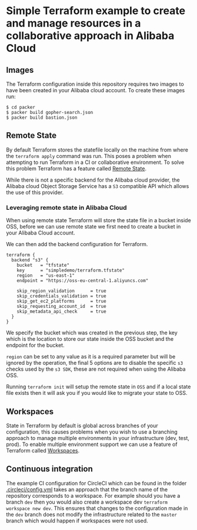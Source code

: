 # Simple Terraform example to create and manage resources in a collaborative approach in Alibaba Cloud

## Images
The Terraform configuration inside this repository requires two images to have been created in your Alibaba cloud account.  To create these images run:

```
$ cd packer
$ packer build gopher-search.json
$ packer build bastion.json
```

## Remote State
By default Terraform stores the statefile locally on the machine from where the `terraform apply` command was run.  This poses a problem when attempting to run Terraform in a CI or collaborative environment.  To solve this problem Terraform has a feature called [Remote State](https://www.terraform.io/docs/state/remote.html).  

While there is not a specific backend for the Alibaba cloud provider, the Alibaba cloud Object Storage Service has a `S3` compatible API which allows the use of this provider.

### Leveraging remote state in Alibaba Cloud
When using remote state Terraform will store the state file in a bucket inside OSS, before we can use remote state we first need to create a bucket in your Alibaba Cloud account.   

We can then add the backend configuration for Terraform.  

```hcl
terraform {
  backend "s3" {
    bucket   = "tfstate"
    key      = "simpledemo/terraform.tfstate"
    region   = "us-east-1"
    endpoint = "https://oss-eu-central-1.aliyuncs.com"

    skip_region_validation      = true
    skip_credentials_validation = true
    skip_get_ec2_platforms      = true
    skip_requesting_account_id  = true
    skip_metadata_api_check     = true
  }
}
```

We specify the bucket which was created in the previous step, the key which is the location to store our state inside the OSS bucket and the endpoint for the bucket.  

`region` can be set to any value as it is a required parameter but will be ignored by the operation, the final 5 options are to disable the specific `s3` checks used by the `s3 SDK`, these are not required when using the Alibaba OSS.

Running `terraform init` will setup the remote state in `OSS` and if a local state file exists then it will ask you if you would like to migrate your state to OSS.


## Workspaces
State in Terraform by default is global across branches of your configuration, this causes problems when you wish to use a branching approach to manage multiple environments in your infrastructure (dev, test, prod).  To enable multiple environment support we can use a feature of Terraform called [Workspaces](https://www.terraform.io/docs/state/workspaces.html).

## Continuous integration
The example CI configuration for CircleCI which can be found in the folder [.circleci/config.yml](.circleci/config.yml) takes an approach that the branch name of the repository corresponds to a workspace.  For example should you have a branch `dev` then you would also create a workspace dev `terraform workspace new dev`.  This ensures that changes to the configuration made in the `dev` branch does not modify the infrastructure related to the `master` branch which would happen if workspaces were not used.
